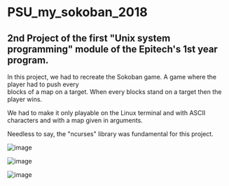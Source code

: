 # PSU_my_sokoban_2018

## 2nd Project of the first "Unix system programming" module of the Epitech's 1st year program.

In this project, we had to recreate the Sokoban game. A game where the player had to push every </br>
blocks of a map on a target. When every blocks stand on a target then the player wins.

We had to make it only playable on the Linux terminal and with ASCII characters and with a map given in arguments.

Needless to say, the "ncurses" library was fundamental for this project.

![image](https://user-images.githubusercontent.com/48088392/53840967-d656bc00-3f9b-11e9-9793-bafc14dcf082.png)

![image](https://user-images.githubusercontent.com/48088392/53841009-eb334f80-3f9b-11e9-8fa9-e6f53effef80.png)

![image](https://user-images.githubusercontent.com/48088392/53841020-f2f2f400-3f9b-11e9-9633-399a6216fda1.png)
